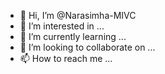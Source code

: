 - 👋 Hi, I’m @Narasimha-MIVC
- 👀 I’m interested in ...
- 🌱 I’m currently learning ...
- 💞️ I’m looking to collaborate on ...
- 📫 How to reach me ...

<!---
Narasimha-MIVC/Narasimha-MIVC is a ✨ special ✨ repository because its `README.md` (this file) appears on your GitHub profile.
You can click the Preview link to take a look at your changes.
--->
